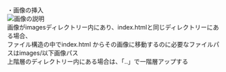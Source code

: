 ・画像の挿入  
  <img src="フォルダパス" alt="画像の説明">  
  画像がimagesディレクトリー内にあり、index.htmlと同じディレクトリーにある場合、  
  ファイル構造の中でindex.html からその画像に移動するのに必要なファイルパスはimages/以下画像パス  
  上階層のディレクトリー内にある場合は、「..」で一階層アップする
